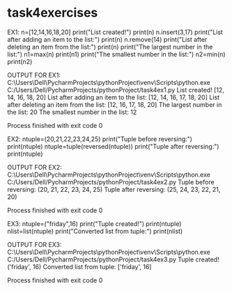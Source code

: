 # task4exercises

EX1:
n=[12,14,16,18,20]
print("List created!")
print(n)
n.insert(3,17)
print("List after adding an item to the list:")
print(n)
n.remove(14)
print("List after deleting an item from the list:")
print(n)
print("The largest number in the list:")
n1=max(n)
print(n1)
print("The smallest number in the list:")
n2=min(n)
print(n2)

OUTPUT FOR EX1:
C:\Users\Dell\PycharmProjects\pythonProject\venv\Scripts\python.exe C:/Users/Dell/PycharmProjects/pythonProject/task4ex1.py
List created!
[12, 14, 16, 18, 20]
List after adding an item to the list:
[12, 14, 16, 17, 18, 20]
List after deleting an item from the list:
[12, 16, 17, 18, 20]
The largest number in the list:
20
The smallest number in the list:
12

Process finished with exit code 0




EX2:
ntuple=(20,21,22,23,24,25)
print("Tuple before reversing:")
print(ntuple)
ntuple=tuple(reversed(ntuple))
print("Tuple after reversing:")
print(ntuple)

OUTPUT FOR EX2:
C:\Users\Dell\PycharmProjects\pythonProject\venv\Scripts\python.exe C:/Users/Dell/PycharmProjects/pythonProject/task4ex2.py
Tuple before reversing:
(20, 21, 22, 23, 24, 25)
Tuple after reversing:
(25, 24, 23, 22, 21, 20)

Process finished with exit code 0





EX3:
ntuple=("friday",16)
print("Tuple created!")
print(ntuple)
nlist=list(ntuple)
print("Converted list from tuple:")
print(nlist)

OUTPUT FOR EX3:
C:\Users\Dell\PycharmProjects\pythonProject\venv\Scripts\python.exe C:/Users/Dell/PycharmProjects/pythonProject/task4ex3.py
Tuple created!
('friday', 16)
Converted list from tuple:
['friday', 16]

Process finished with exit code 0
